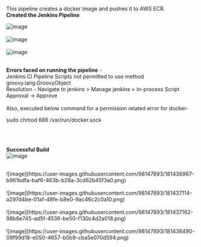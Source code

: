 This pipeline creates a docker image and pushes it to AWS ECR.<br />
**Created the Jenkins Pipeline** <br />

![image](https://user-images.githubusercontent.com/98147893/181433682-ac97a12e-f973-4416-9f7a-770058bcd306.png)
<br /><br />
![image](https://user-images.githubusercontent.com/98147893/181433729-5d0901cf-70ff-4acd-ac5a-fc0b2f1e978f.png)
<br /><br />
![image](https://user-images.githubusercontent.com/98147893/181433812-81515ef1-843b-4777-8777-8c45de1bd216.png)
<br /><br />

**Errors faced on running the pipeline** -<br />
Jenkins CI Pipeline Scripts not permitted to use method groovy.lang.GroovyObject<br />
Resolution - Navigate to jenkins > Manage jenkins > In-process Script Approval -> Approve<br />
<br />
Also, executed below command for a permission related error for docker- <br />

sudo chmod 666 /var/run/docker.sock

<br /><br />

**Successful Build**<br />
![image](https://user-images.githubusercontent.com/98147893/181436862-1a8709b8-9e0e-4174-afc1-f74c52d48191.png)

<br />
![image](https://user-images.githubusercontent.com/98147893/181436967-b961bdfa-baf6-463b-b28a-3cd62b45f3a0.png)
<br /><br />
![image](https://user-images.githubusercontent.com/98147893/181437114-a297d4be-01af-48fe-b8e0-9ac46c2c0a10.png)
<br /><br />
![image](https://user-images.githubusercontent.com/98147893/181437162-98b6e745-ad5f-4536-be50-f130c4d2a018.png)
<br /><br />
![image](https://user-images.githubusercontent.com/98147893/181436490-09f99d18-e050-4657-b0b9-cba5e070d594.png)
